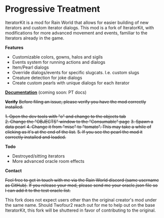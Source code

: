 # Progressive Treatment

IteratorKit is a mod for Rain World that allows for easier building of new iterators and custom iterator dialogs.
This mod is a fork of IteratorKit, with modifications for more advanced movement and events, familiar to the Iterators already in the game.

**Features**
- Customizable colors, gowns, halos and sigils
- Events system for running actions and dialogs
- Item/Pearl dialogs
- Override dialogs/events for specific slugcats. I.e. custom slugs
- Creature detection for joke dialogs 
- Create custom pearls with unique dialogs for each iterator

**[Documentation](https://iteratorkit.twofour2.com/index.html)**
(coming soon: PT docs)


~~**Verify**~~
~~Before filing an issue, please verify you have the mod correctly installed.~~

~~1. Open the dev tools with "o" and change to the objects tab~~  
~~2. Change the "OBJECTS" window to the "Consumable" page~~
~~3. Spawn a data pearl~~
~~4. Change it from "misc" to "tomato". This may take a while of clicking as it's at the end of the list.~~
~~5. If you see the pearl the mod it correctly installed and loaded.~~

**Todo**
- Destroyed/sitting iterators  
- More advanced oracle room effects


**Contact**

~~Feel free to get in touch with me via the Rain World discord (same username as GitHub).~~
~~If you release your mod, please send me your oracle.json file so I can add it to the test oracle list.~~

This fork does not expect users other than the original creator's mod under the same name. Should Twofour2 reach out for me to help out on the base IteratorKit, this fork will be shuttered in favor of contributing to the original.